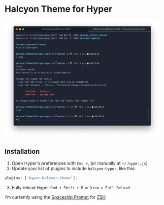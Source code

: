 # Halcyon Theme for Hyper

![demo](https://github.com/bchiang7/halcyon-hyper/blob/master/images/demo.png)

## Installation

1. Open Hyper's preferences with `Cmd +`, (or manually at `~/.hyper.js`)
2. Update your list of plugins to include `halcyon-hyper`, like this:

```js
plugins: [`hyper-halcyon-theme`];
```

3. Fully reload Hyper `Cmd + Shift + R` or `View > Full Reload`

I'm currently using the [Spaceship Prompt](https://github.com/denysdovhan/spaceship-prompt) for [ZSH](http://zsh.org/)
